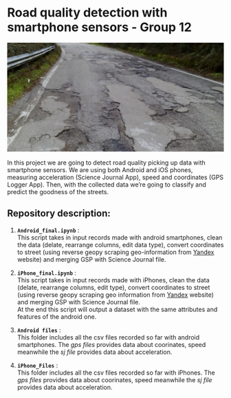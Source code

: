 # Road quality detection with smartphone sensors - Group 12  
![](Bad_street.jpg)  

In this project we are going to detect road quality picking up data with smartphone sensors. We are using both Android and iOS phones, 
measuring acceleration (Science Journal App), speed and coordinates (GPS Logger App). Then, with the collected data we’re going 
to classify and predict the goodness of the streets.

## Repository description:  
1. **`Android_final.ipynb`** :  
  This script takes in input records made with android smartphones, clean the data (delate, rearrange columns, edit data type), convert 
  coordinates to street (using reverse geopy scraping geo-information from [Yandex](https://yandex.com/maps) website) 
  and merging GSP with Science Journal file.

2. **`iPhone_final.ipynb`** :  
  This script takes in input records made with iPhones, clean the data (delate, rearrange columns, edit type), convert 
  coordinates to street (using reverse geopy scraping geo information from [Yandex](https://yandex.com/maps) website) and merging GSP with Science Journal file.  
  At the end this script will output a dataset with the same attributes and features of the android one.
  
3. **`Android files`** :  
  This folder includes all the csv files recorded so far with android smartphones. The *gps files* provides data about coorinates, 
  speed meanwhile the *sj file* provides data about acceleration.  
  
4. **`iPhone_Files`** :  
  This folder includes all the csv files recorded so far with iPhones. The *gps files* provides data about coorinates, 
  speed meanwhile the *sj file* provides data about acceleration.  
  
